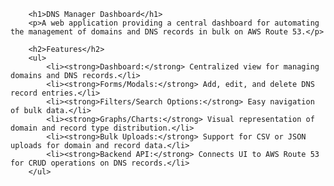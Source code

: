         <h1>DNS Manager Dashboard</h1>
        <p>A web application providing a central dashboard for automating the management of domains and DNS records in bulk on AWS Route 53.</p>
        
        <h2>Features</h2>
        <ul>
            <li><strong>Dashboard:</strong> Centralized view for managing domains and DNS records.</li>
            <li><strong>Forms/Modals:</strong> Add, edit, and delete DNS record entries.</li>
            <li><strong>Filters/Search Options:</strong> Easy navigation of bulk data.</li>
            <li><strong>Graphs/Charts:</strong> Visual representation of domain and record type distribution.</li>
            <li><strong>Bulk Uploads:</strong> Support for CSV or JSON uploads for domain and record data.</li>
            <li><strong>Backend API:</strong> Connects UI to AWS Route 53 for CRUD operations on DNS records.</li>
        </ul>
